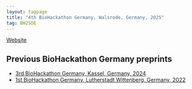 ```yaml
---
layout: tagpage
title: "4th BioHackathon Germany, Walsrode, Germany, 2025"
tag: BH25DE
---
```


[Website](https://www.denbi.de/de-nbi-events/1840-4th-biohackathon-germany)

## Previous BioHackathon Germany preprints

* [3rd BioHackathon Germany, Kassel, Germany, 2024](https://index.biohackrxiv.org/tag/BH24DE)
* [1st BioHackathon Germany, Lutherstadt Wittenberg, Germany, 2022](https://index.biohackrxiv.org/tag/BH22DE)
